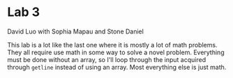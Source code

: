 # Lab 3
David Luo with Sophia Mapau and Stone Daniel

This lab is a lot like the last one where it is mostly a lot of math problems.
They all require use math in some way to solve a novel problem. Everything 
must be done without an array, so I'll loop through the input acquired through
`getline` instead of using an array. Most everything else is just math.
